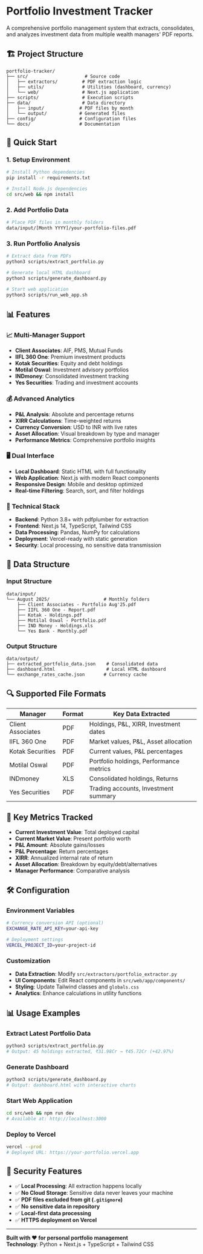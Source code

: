 # Portfolio Investment Tracker

A comprehensive portfolio management system that extracts, consolidates, and analyzes investment data from multiple wealth managers' PDF reports.

## 🏗️ Project Structure

```
portfolio-tracker/
├── src/                     # Source code
│   ├── extractors/         # PDF extraction logic
│   ├── utils/              # Utilities (dashboard, currency)
│   └── web/                # Next.js application
├── scripts/                # Execution scripts
├── data/                   # Data directory
│   ├── input/             # PDF files by month
│   └── output/            # Generated files
├── config/                # Configuration files
└── docs/                  # Documentation
```

## 🚀 Quick Start

### 1. Setup Environment
```bash
# Install Python dependencies
pip install -r requirements.txt

# Install Node.js dependencies  
cd src/web && npm install
```

### 2. Add Portfolio Data
```bash
# Place PDF files in monthly folders
data/input/[Month YYYY]/your-portfolio-files.pdf
```

### 3. Run Portfolio Analysis
```bash
# Extract data from PDFs
python3 scripts/extract_portfolio.py

# Generate local HTML dashboard  
python3 scripts/generate_dashboard.py

# Start web application
python3 scripts/run_web_app.sh
```

## 📊 Features

### 📈 **Multi-Manager Support**
- **Client Associates**: AIF, PMS, Mutual Funds
- **IIFL 360 One**: Premium investment products  
- **Kotak Securities**: Equity and debt holdings
- **Motilal Oswal**: Investment advisory portfolios
- **INDmoney**: Consolidated investment tracking
- **Yes Securities**: Trading and investment accounts

### 💰 **Advanced Analytics**
- **P&L Analysis**: Absolute and percentage returns
- **XIRR Calculations**: Time-weighted returns 
- **Currency Conversion**: USD to INR with live rates
- **Asset Allocation**: Visual breakdown by type and manager
- **Performance Metrics**: Comprehensive portfolio insights

### 🖥️ **Dual Interface**
- **Local Dashboard**: Static HTML with full functionality
- **Web Application**: Next.js with modern React components
- **Responsive Design**: Mobile and desktop optimized
- **Real-time Filtering**: Search, sort, and filter holdings

### 🔧 **Technical Stack**
- **Backend**: Python 3.8+ with pdfplumber for extraction
- **Frontend**: Next.js 14, TypeScript, Tailwind CSS
- **Data Processing**: Pandas, NumPy for calculations  
- **Deployment**: Vercel-ready with static generation
- **Security**: Local processing, no sensitive data transmission

## 📁 Data Structure

### Input Structure
```
data/input/
└── August 2025/                    # Monthly folders
    ├── Client Associates - Portfolio Aug'25.pdf
    ├── IIFL 360 One - Report.pdf
    ├── Kotak - Holdings.pdf  
    ├── Motilal Oswal - Portfolio.pdf
    ├── IND Money - Holdings.xls
    └── Yes Bank - Monthly.pdf
```

### Output Structure  
```
data/output/
├── extracted_portfolio_data.json    # Consolidated data
├── dashboard.html                   # Local HTML dashboard
└── exchange_rates_cache.json       # Currency cache
```

## 🔍 Supported File Formats

| Manager | Format | Key Data Extracted |
|---------|--------|-------------------|
| Client Associates | PDF | Holdings, P&L, XIRR, Investment dates |
| IIFL 360 One | PDF | Market values, P&L, Asset allocation |  
| Kotak Securities | PDF | Current values, P&L percentages |
| Motilal Oswal | PDF | Portfolio holdings, Performance metrics |
| INDmoney | XLS | Consolidated holdings, Returns |
| Yes Securities | PDF | Trading accounts, Investment summary |

## 🎯 Key Metrics Tracked

- **Current Investment Value**: Total deployed capital
- **Current Market Value**: Present portfolio worth
- **P&L Amount**: Absolute gains/losses  
- **P&L Percentage**: Return percentages
- **XIRR**: Annualized internal rate of return
- **Asset Allocation**: Breakdown by equity/debt/alternatives
- **Manager Performance**: Comparative analysis

## 🛠️ Configuration

### Environment Variables
```bash
# Currency conversion API (optional)
EXCHANGE_RATE_API_KEY=your-api-key

# Deployment settings
VERCEL_PROJECT_ID=your-project-id  
```

### Customization
- **Data Extraction**: Modify `src/extractors/portfolio_extractor.py`
- **UI Components**: Edit React components in `src/web/app/components/`
- **Styling**: Update Tailwind classes and `globals.css`
- **Analytics**: Enhance calculations in utility functions

## 📊 Usage Examples

### Extract Latest Portfolio Data
```bash
python3 scripts/extract_portfolio.py
# Output: 45 holdings extracted, ₹31.98Cr → ₹45.72Cr (+42.97%)
```

### Generate Dashboard  
```bash
python3 scripts/generate_dashboard.py
# Output: dashboard.html with interactive charts
```

### Start Web Application
```bash
cd src/web && npm run dev
# Available at: http://localhost:3000
```

### Deploy to Vercel
```bash
vercel --prod
# Deployed URL: https://your-portfolio.vercel.app
```

## 🔐 Security Features

- ✅ **Local Processing**: All extraction happens locally
- ✅ **No Cloud Storage**: Sensitive data never leaves your machine  
- ✅ **PDF files excluded from git (`.gitignore`)**
- ✅ **No sensitive data in repository**
- ✅ **Local-first data processing**
- ✅ **HTTPS deployment on Vercel**

---

**Built with ❤️ for personal portfolio management**  
**Technology**: Python + Next.js + TypeScript + Tailwind CSS